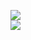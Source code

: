 [![](https://img.shields.io/badge/Made%20With-Github%20Spray-lightgrey.svg?style=for-the-badge&logo=github)](https://github.com/Annihil/github-spray#6956)  
[![](https://i.imgur.com/2DrTn0Z.gif)](https://github.com/Annihil/github-spray)